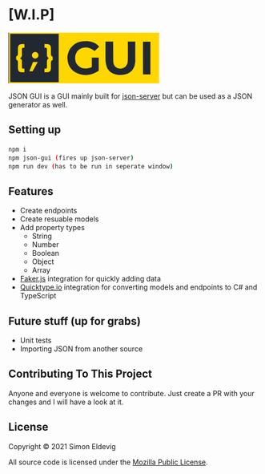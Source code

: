 # [W.I.P]

<img src="/public/logo.png" alt="Logo" />

JSON GUI is a GUI mainly built for [json-server](https://github.com/typicode/json-server) but can be used as a JSON generator as well.

## Setting up
``` bash
npm i
npm json-gui (fires up json-server)
npm run dev (has to be run in seperate window)
```

## Features
- Create endpoints
- Create resuable models
- Add property types
  - String
  - Number
  - Boolean
  - Object
  - Array
- [Faker.js](https://github.com/marak/Faker.js/) integration for quickly adding data
- [Quicktype.io](https://quicktype.io/) integration for converting models and endpoints to C# and TypeScript

## Future stuff (up for grabs)
- Unit tests
- Importing JSON from another source

## Contributing To This Project
Anyone and everyone is welcome to contribute. Just create a PR with your changes and I will have a look at it.

## License
Copyright © 2021 Simon Eldevig

All source code is licensed under the [Mozilla Public License](LICENSE).


